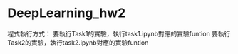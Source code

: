 # DeepLearning_hw2
程式執行方式：
要執行Task1的實驗，執行task1.ipynb對應的實驗funtion
要執行Task2的實驗，執行task2.ipynb對應的實驗funtion